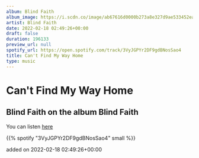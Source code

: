 ```yaml
---
album: Blind Faith
album_image: https://i.scdn.co/image/ab67616d0000b273a8e327d9ae533452ea8e613b
artist: Blind Faith
date: 2022-02-18 02:49:26+00:00
draft: false
duration: 196133
preview_url: null
spotify_url: https://open.spotify.com/track/3VyJGPYr2DF9gdBNosSao4
title: Can't Find My Way Home
type: music
---
```



# Can't Find My Way Home

## Blind Faith on the album Blind Faith

You can listen [here](https://open.spotify.com/track/3VyJGPYr2DF9gdBNosSao4)

{{% spotify "3VyJGPYr2DF9gdBNosSao4" small %}}

added on 2022-02-18 02:49:26+00:00